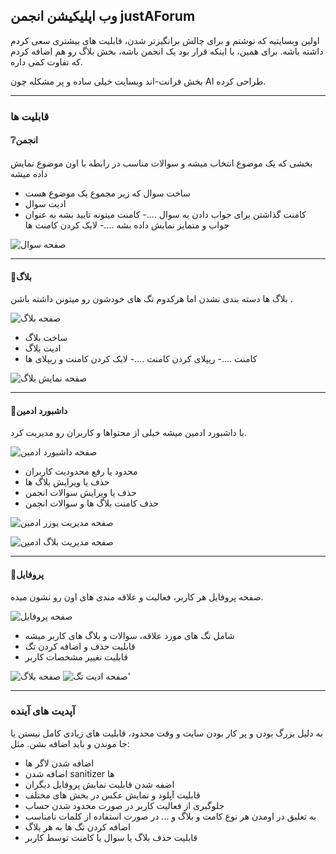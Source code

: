 ## وب اپلیکیشن انجمن justAForum

اولین وبسایتیه که نوشتم و برای چالش برانگیزتر شدن، قابلیت های بیشتری سعی کردم داشته باشه.
برای همین، با اینکه قرار بود یک انجمن باشه، بخش بلاگ رو هم اضافه کردم که تفاوت کمی داره.

بخش فرانت-اند وبسایت خیلی ساده و پر مشکله چون AI طراحی کرده.
    
---

### قابلیت ها

#### ❔انجمن

بخشی که یک موضوع انتخاب میشه و سوالات مناسب در رابطه با اون موضوع نمایش داده میشه

- ساخت سوال که زیر مجموع یک موضوع هست
- ادیت سوال
- کامنت گذاشتن برای جواب دادن به سوال
....- کامنت میتونه تایید بشه به عنوان جواب و متمایز نمایش داده بشه
....- لایک کردن کامنت ها

![صفحه سوال](README-pics/question-show.png?raw=true)

---

#### 📘بلاگ



بلاگ ها دسته بندی نشدن اما هرکدوم تگ های خودشون رو میتونن داشته باشن .

![صفحه بلاگ](README-pics/blog-index.png?raw=true)

- ساخت بلاگ
- ادیت بلاگ
- کامنت
....- ریپلای کردن کامنت
....- لایک کردن کامنت و ریپلای ها

![صفحه نمایش بلاگ](README-pics/blog-show.png?raw=true)

---




#### 👤داشبورد ادمین

با داشبورد ادمین میشه خیلی از محتواها و کاربران رو مدیریت کرد.

![صفحه داشبورد ادمین](README-pics/admin-dashboard.png)

-  محدود یا رفع محدودیت کاربران
- حذف یا ویرایش بلاگ ها
- حذف یا ویرایش سوالات انجمن
-  حذف کامنت بلاگ ها و سوالات انجمن

![صفحه مدیریت یوزر ادمین](README-pics/admin-user-management.png?raw=true)

![صفحه مدیریت بلاگ ادمین](README-pics/admin-blog-managment.png)

---

#### 👥پروفایل

صفحه پروفایل هر کاربر، فعالیت و علاقه مندی های اون رو نشون میده.

![صفحه پروفایل](README-pics/Profile.png)

- شامل تگ های مورد علاقه، سوالات و بلاگ های کاربر میشه
- قابلیت حذف و اضافه کردن تگ
- قابلیت تغییر مشخصات کاربر


![صفحه بلاگ](README-pics/profile-edit.png?raw=true)
![صفحه ادیت تگ'](README-pics/tag-edit.png?raw=true)

---

### آپدیت های آینده

به دلیل بزرگ بودن و پر کار بودن سایت و وقت محدود، قابلیت های زیادی کامل نیستن یا جا موندن و باید اضافه بشن. مثل:

- اضافه شدن لاگر ها
- اضافه شدن sanitizer ها
- اضفه شدن قابلیت نمایش پروفایل دیگران
- قابلیت آپلود و نمایش عکس در بخش های مختلف
- جلوگیری از فعالیت کاربر در صورت محدود شدن حساب
- به تعلیق در اومدن هر نوع کامت و بلاگ و ... در صورت استفاده از کلمات نامناسب
- اضافه کردن تگ ها به هر بلاگ
- قابلیت حذف بلاگ یا سوال یا کامنت توسط کاربر
